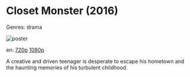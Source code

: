# Closet Monster (2016)

Genres: drama

![poster](http://image.tmdb.org/t/p/w500/nFVsVQllgJgsclelJRXO9g1VnBs.jpg)

en:
  [720p](magnet:?xt=urn:btih:7F6A31862F9B91ABE9DF3ED65007F64C23AFE499&tr=udp://glotorrents.pw:6969/announce&tr=udp://tracker.opentrackr.org:1337/announce&tr=udp://torrent.gresille.org:80/announce&tr=udp://tracker.openbittorrent.com:80&tr=udp://tracker.coppersurfer.tk:6969&tr=udp://tracker.leechers-paradise.org:6969&tr=udp://p4p.arenabg.ch:1337&tr=udp://tracker.internetwarriors.net:1337)
  [1080p](magnet:?xt=urn:btih:5B6C67C98333BD36230C5557191963CB282501BC&tr=udp://glotorrents.pw:6969/announce&tr=udp://tracker.opentrackr.org:1337/announce&tr=udp://torrent.gresille.org:80/announce&tr=udp://tracker.openbittorrent.com:80&tr=udp://tracker.coppersurfer.tk:6969&tr=udp://tracker.leechers-paradise.org:6969&tr=udp://p4p.arenabg.ch:1337&tr=udp://tracker.internetwarriors.net:1337)
  


A creative and driven teenager is desperate to escape his hometown and the haunting memories of his turbulent childhood.